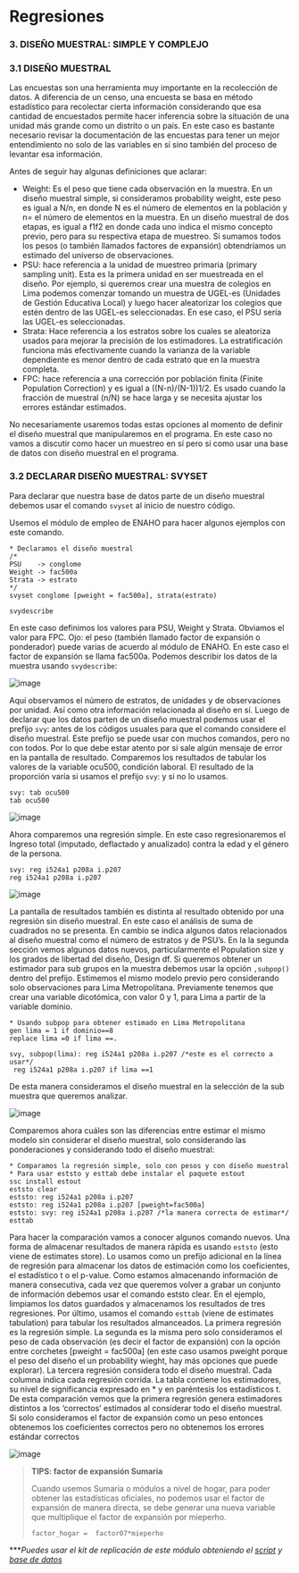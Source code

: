# Regresiones

### 3. DISEÑO MUESTRAL: SIMPLE Y COMPLEJO

### 3.1 DISEÑO MUESTRAL

Las encuestas son una herramienta muy importante en la recolección de datos. A diferencia de un censo, una encuesta se basa en método estadístico para recolectar cierta información considerando que esa cantidad de encuestados permite hacer inferencia sobre la situación de una unidad más grande como un distrito o un país. En este caso es bastante necesario revisar la documentación de las encuestas para tener un mejor entendimiento no solo de las variables en sí sino también del proceso de levantar esa información.

Antes de seguir hay algunas definiciones que aclarar:

- Weight: Es el peso que tiene cada observación en la muestra. En un diseño muestral simple, si consideramos probability weight, este peso es igual a N/n, en donde N es el número de elementos en la población y n= el número de elementos en la muestra. En un diseño muestral de dos etapas, es igual a f1f2 en donde cada uno indica el mismo concepto previo, pero para su respectiva etapa de muestreo. Si sumamos todos los pesos (o también llamados factores de expansión) obtendríamos un estimado del universo de observaciones.
- PSU: hace referencia a la unidad de muestreo primaria (primary sampling unit). Esta es la primera unidad en ser muestreada en el diseño. Por ejemplo, si queremos crear una muestra de colegios en Lima podemos comenzar tomando un muestra de UGEL-es (Unidades de Gestión Educativa Local) y luego hacer aleatorizar los colegios que estén dentro de las UGEL-es seleccionadas. En ese caso, el PSU sería las UGEL-es seleccionadas.
- Strata: Hace referencia a los estratos sobre los cuales se aleatoriza usados para mejorar la precisión de los estimadores. La estratificación funciona más efectivamente cuando la varianza de la variable dependiente es menor dentro de cada estrato que en la muestra completa.
- FPC: hace referencia a una corrección por población finita (Finite Population Correction) y es igual a ((N-n)/(N-1))1/2. Es usado cuando la fracción de muestral (n/N) se hace larga y se necesita ajustar los errores estándar estimados.

No necesariamente usaremos todas estas opciones al momento de definir el diseño muestral que manipularemos en el programa. En este caso no vamos a discutir como hacer un muestreo en sí pero sí como usar una base de datos con diseño muestral en el programa.

### 3.2 DECLARAR DISEÑO MUESTRAL: SVYSET

Para declarar que nuestra base de datos parte de un diseño muestral debemos usar el comando `svyset` al inicio de nuestro código.

Usemos el módulo de empleo de ENAHO para hacer algunos ejemplos con este comando.

```
* Declaramos el diseño muestral
/*
PSU    -> conglome
Weight -> fac500a
Strata -> estrato
*/
svyset conglome [pweight = fac500a], strata(estrato)

svydescribe
```

En este caso definimos los valores para PSU, Weight y Strata. Obviamos el valor para FPC. Ojo: el peso (también llamado factor de expansión o ponderador) puede varias de acuerdo al módulo de ENAHO. En este caso el factor de expansión se llama fac500a. Podemos describir los datos de la muestra usando `svydescribe`:

![image](https://user-images.githubusercontent.com/106888200/224202231-4627f8bf-3a47-41ef-9068-f759ae1617eb.png)


Aquí observamos el número de estratos, de unidades y de observaciones por unidad. Así como otra información relacionada al diseño en sí. Luego de declarar que los datos parten de un diseño muestral podemos usar el prefijo `svy`: antes de los códigos usuales para que el comando considere el diseño muestral. Este prefijo se puede usar con muchos comandos, pero no con todos. Por lo que debe estar atento por si sale algún mensaje de error en la pantalla de resultado.
Comparemos los resultados de tabular los valores de la variable ocu500, condición laboral. El resultado de la proporción varía si usamos el prefijo `svy`: y si no lo usamos.

```
svy: tab ocu500
tab ocu500
```

![image](https://user-images.githubusercontent.com/106888200/224202316-e8255e41-eb2b-47f7-81ff-f2dedaf844e5.png)

Ahora comparemos una regresión simple. En este caso regresionaremos el Ingreso total (imputado, deflactado y anualizado) contra la edad y el género de la persona. 

```
svy: reg i524a1 p208a i.p207
reg i524a1 p208a i.p207
```

![image](https://user-images.githubusercontent.com/106888200/224202375-468dc42c-c9e7-4c81-9af3-c740bde0fc5c.png)

La pantalla de resultados también es distinta al resultado obtenido por una regresión sin diseño muestral. En este caso el análisis de suma de cuadrados no se presenta. En cambio se indica algunos datos relacionados al diseño muestral como el número de estratos y de PSU’s. En la la segunda sección vemos algunos datos nuevos, particularmente el Population size y los grados de libertad del diseño, Design df.
Si queremos obtener un estimador para sub grupos en la muestra debemos usar la opción `,subpop()` dentro del prefijo. Estimemos el mismo modelo previo pero considerando solo observaciones para Lima Metropolitana. Previamente tenemos que crear una variable dicotómica, con valor 0 y 1, para Lima a partir de la variable dominio.

```
* Usando subpop para obtener estimado en Lima Metropolitana
gen lima = 1 if dominio==8
replace lima =0 if lima ==.

svy, subpop(lima): reg i524a1 p208a i.p207 /*este es el correcto a usar*/
 reg i524a1 p208a i.p207 if lima ==1 
```
De esta manera consideramos el diseño muestral en la selección de la sub muestra que queremos analizar.

![image](https://user-images.githubusercontent.com/106888200/224202470-8a59294e-8560-47b1-9799-59a06843c498.png)

Comparemos ahora cuáles son las diferencias entre estimar el mismo modelo sin considerar el diseño muestral, solo considerando las ponderaciones y considerando todo el diseño muestral:

```
* Comparamos la regresión simple, solo con pesos y con diseño muestral
* Para usar eststo y esttab debe instalar el paquete estout
ssc install estout
eststo clear
eststo: reg i524a1 p208a i.p207
eststo: reg i524a1 p208a i.p207 [pweight=fac500a]
eststo: svy: reg i524a1 p208a i.p207 /*la manera correcta de estimar*/
esttab
```

Para hacer la comparación vamos a conocer algunos comando nuevos. Una forma de almacenar resultados de manera rápida es usando `eststo` (esto viene de estimates store). Lo usamos como un prefijo adicional en la línea de regresión para almacenar los datos de estimación como los coeficientes, el estadístico t o el p-value. Como estamos almacenando información de manera consecutiva, cada vez que queremos volver a grabar un conjunto de información debemos usar el comando eststo clear. En el ejemplo, limpiamos los datos guardados y almacenamos los resultados de tres regresiones. Por último, usamos el comando `esttab` (viene de estimates tabulation) para tabular los resultados almanceados. La primera regresión es la regresión simple. La segunda es la misma pero solo consideramos el peso de cada observación (es decir el factor de expansión) con la opción entre corchetes [pweight = fac500a] (en este caso usamos pweight porque el peso del diseño el un probability wieght, hay más opciones que puede explorar). La tercera regresión considera todo el diseño muestral.
Cada columna indica cada regresión corrida. La tabla contiene los estimadores, su nivel de significancia expresado en * y en paréntesis los estadísticos t. De esta comparación vemos que la primera regresión genera estimadores distintos a los ‘correctos’ estimados al considerar todo el diseño muestral. Si solo consideramos el factor de expansión como un peso entonces obtenemos los coeficientes correctos pero no obtenemos los errores estándar correctos

![image](https://user-images.githubusercontent.com/106888200/224202567-c997bced-e150-4d15-8f2a-2b6bcde444a8.png)

> **TIPS: factor de expansión Sumaria**
>
>Cuando usemos Sumaria o módulos a nivel de hogar, para poder obtener las estadísticas oficiales, no podemos usar el factor de expansión de manera directa, se debe generar una nueva variable que multiplique el factor de expansión por mieperho.
>
>```
>factor_hogar =  factor07*mieperho
>```

****Puedes usar el kit de replicación de este módulo obteniendo el [script](https://github.com/Gladys91/Proyecto_STATA/tree/main/_An%C3%A1lisis/Scripts/Conceptos%20b%C3%A1sicos "script") y [base de datos](https://github.com/Gladys91/Proyecto_STATA/tree/main/_An%C3%A1lisis/Data "base de datos")*
